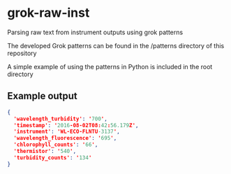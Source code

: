 # grok-raw-inst
Parsing raw text from instrument outputs using grok patterns

The developed Grok patterns can be found in the /patterns directory of this repository

A simple example of using the patterns in Python is included in the root directory

## Example output
```json
{
  'wavelength_turbidity': '700', 
  'timestamp': '2016-08-02T08:42:56.179Z', 
  'instrument': 'WL-ECO-FLNTU-3137', 
  'wavelength_fluorescence': '695', 
  'chlorophyll_counts': '66', 
  'thermistor': '540', 
  'turbidity_counts': '134'
}
```
